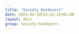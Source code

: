 ```yaml
---
title: "Society Handovers"
date: 2021-04-19T23:52:13+01:00
layout: docs
group: society-handovers
---
```


